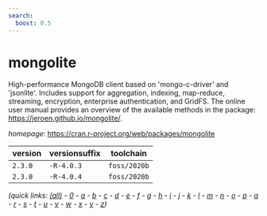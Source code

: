 ```yaml
---
search:
  boost: 0.5
---
```

# mongolite

High-performance MongoDB client based on 'mongo-c-driver' and 'jsonlite'.  Includes support for aggregation, indexing, map-reduce, streaming, encryption,  enterprise authentication, and GridFS. The online user manual provides an overview  of the available methods in the package: <https://jeroen.github.io/mongolite/>.

*homepage*: <https://cran.r-project.org/web/packages/mongolite>

version | versionsuffix | toolchain
--------|---------------|----------
``2.3.0`` | ``-R-4.0.3`` | ``foss/2020b``
``2.3.0`` | ``-R-4.0.4`` | ``foss/2020b``


*(quick links: [(all)](../index.md) - [0](../0/index.md) - [a](../a/index.md) - [b](../b/index.md) - [c](../c/index.md) - [d](../d/index.md) - [e](../e/index.md) - [f](../f/index.md) - [g](../g/index.md) - [h](../h/index.md) - [i](../i/index.md) - [j](../j/index.md) - [k](../k/index.md) - [l](../l/index.md) - [m](../m/index.md) - [n](../n/index.md) - [o](../o/index.md) - [p](../p/index.md) - [q](../q/index.md) - [r](../r/index.md) - [s](../s/index.md) - [t](../t/index.md) - [u](../u/index.md) - [v](../v/index.md) - [w](../w/index.md) - [x](../x/index.md) - [y](../y/index.md) - [z](../z/index.md))*


